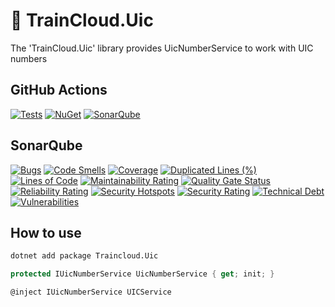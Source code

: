 # 🚆 TrainCloud.Uic

The 'TrainCloud.Uic' library provides UicNumberService to work with UIC numbers

## GitHub Actions
[![Tests](https://github.com/traincloud-net/TrainCloud.Uic/actions/workflows/tests.yml/badge.svg)](https://github.com/traincloud-net/TrainCloud.Uic/actions/workflows/tests.yml) 
[![NuGet](https://github.com/traincloud-net/TrainCloud.Uic/actions/workflows/nuget.yml/badge.svg)](https://github.com/traincloud-net/TrainCloud.Uic/actions/workflows/nuget.yml) 
[![SonarQube](https://github.com/traincloud-net/TrainCloud.Uic/actions/workflows/sonarqube.yml/badge.svg)](https://github.com/traincloud-net/TrainCloud.Uic/actions/workflows/sonarqube.yml)

## SonarQube
[![Bugs](https://sonarqube.traincloud.net/api/project_badges/measure?project=TrainCloud.Uic&metric=bugs&token=sqb_452552b8fb07fffa84c1732d8def596c513ccf85)](https://sonarqube.traincloud.net/dashboard?id=TrainCloud.Uic) 
[![Code Smells](https://sonarqube.traincloud.net/api/project_badges/measure?project=TrainCloud.Uic&metric=code_smells&token=sqb_452552b8fb07fffa84c1732d8def596c513ccf85)](https://sonarqube.traincloud.net/dashboard?id=TrainCloud.Uic) 
[![Coverage](https://sonarqube.traincloud.net/api/project_badges/measure?project=TrainCloud.Uic&metric=coverage&token=sqb_452552b8fb07fffa84c1732d8def596c513ccf85)](https://sonarqube.traincloud.net/dashboard?id=TrainCloud.Uic) 
[![Duplicated Lines (%)](https://sonarqube.traincloud.net/api/project_badges/measure?project=TrainCloud.Uic&metric=duplicated_lines_density&token=sqb_452552b8fb07fffa84c1732d8def596c513ccf85)](https://sonarqube.traincloud.net/dashboard?id=TrainCloud.Uic) 
[![Lines of Code](https://sonarqube.traincloud.net/api/project_badges/measure?project=TrainCloud.Uic&metric=ncloc&token=sqb_452552b8fb07fffa84c1732d8def596c513ccf85)](https://sonarqube.traincloud.net/dashboard?id=TrainCloud.Uic) 
[![Maintainability Rating](https://sonarqube.traincloud.net/api/project_badges/measure?project=TrainCloud.Uic&metric=sqale_rating&token=sqb_452552b8fb07fffa84c1732d8def596c513ccf85)](https://sonarqube.traincloud.net/dashboard?id=TrainCloud.Uic) 
[![Quality Gate Status](https://sonarqube.traincloud.net/api/project_badges/measure?project=TrainCloud.Uic&metric=alert_status&token=sqb_452552b8fb07fffa84c1732d8def596c513ccf85)](https://sonarqube.traincloud.net/dashboard?id=TrainCloud.Uic) 
[![Reliability Rating](https://sonarqube.traincloud.net/api/project_badges/measure?project=TrainCloud.Uic&metric=reliability_rating&token=sqb_452552b8fb07fffa84c1732d8def596c513ccf85)](https://sonarqube.traincloud.net/dashboard?id=TrainCloud.Uic) 
[![Security Hotspots](https://sonarqube.traincloud.net/api/project_badges/measure?project=TrainCloud.Uic&metric=security_hotspots&token=sqb_452552b8fb07fffa84c1732d8def596c513ccf85)](https://sonarqube.traincloud.net/dashboard?id=TrainCloud.Uic) 
[![Security Rating](https://sonarqube.traincloud.net/api/project_badges/measure?project=TrainCloud.Uic&metric=security_rating&token=sqb_452552b8fb07fffa84c1732d8def596c513ccf85)](https://sonarqube.traincloud.net/dashboard?id=TrainCloud.Uic) 
[![Technical Debt](https://sonarqube.traincloud.net/api/project_badges/measure?project=TrainCloud.Uic&metric=sqale_index&token=sqb_452552b8fb07fffa84c1732d8def596c513ccf85)](https://sonarqube.traincloud.net/dashboard?id=TrainCloud.Uic) 
[![Vulnerabilities](https://sonarqube.traincloud.net/api/project_badges/measure?project=TrainCloud.Uic&metric=vulnerabilities&token=sqb_452552b8fb07fffa84c1732d8def596c513ccf85)](https://sonarqube.traincloud.net/dashboard?id=TrainCloud.Uic)

## How to use

```bash
dotnet add package Traincloud.Uic
```

```csharp
protected IUicNumberService UicNumberService { get; init; }
```

```
@inject IUicNumberService UICService
```